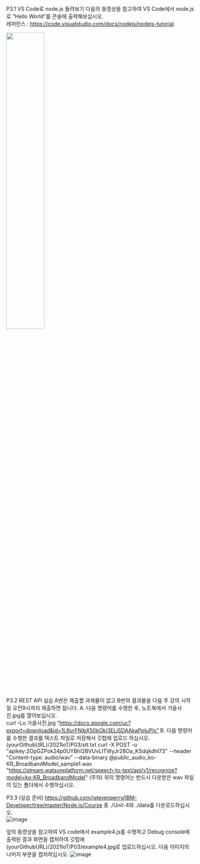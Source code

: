 P3.1 VS Code로 node.js 돌려보기
다음의 동영상을 참고하여 VS Code에서 node.js로 “Hello World”를 콘솔에 출력해보십시오.  
레퍼런스 : https://code.visualstudio.com/docs/nodejs/nodejs-tutorial

<img src="https://user-images.githubusercontent.com/39229461/136688171-30a3af96-efa6-43c3-8474-8ff83731934b.png"  width="45%" height="45%">

P3.2 REST API 실습
A번은 제출할 과제물이 없고 B번의 결과물을 다음 주 강의 시작일 오전9시까지  제출하면 됩니다.
A. 다음 명령어를 수행한 후, 노트북에서 가을사진.jpg를 열어보십시오.<br>
curl -Lo 가을사진.jpg  “https://docs.google.com/uc?export=download&id=1L6urFNjbX50kOkj3ELjSDAAkaPpIuPIs”
B. 다음 명령어를 수행한 결과를 텍스트 파일로 저장해서 깃헙에 업로드 하십시오.
(yourGithubURL)/2021IoT/P03/stt.txt 
curl -X POST -u "apikey:2OpGZPok24p0UYBhI2BVUvLITWyJr28Oa_KSdqkdhI73" --header "Content-type: audio/wav"  --data-binary @public_audio_ko-KR_BroadbandModel_sample1.wav "https://stream.watsonplatform.net/speech-to-text/api/v1/recognize?model=ko-KR_BroadbandModel"
(주의) 위의 명령어는 반드시 다운받은 wav 파일이 있는 폴더에서 수행하십시오.

P3.3
(실습 준비) https://github.com/jstevenperry/IBM-Developer/tree/master/Node.js/Course 중 ./Unit-4와 ./data를 다운로드하십시오. <br>
![image](https://user-images.githubusercontent.com/39229461/136689604-31a0eb15-cb72-4caf-a762-52f1cb713919.png)

앞의 동영상을 참고하여 VS code에서 example4.js를 수행하고 Debug console에 출력된 결과 화면을 캡처하여 깃헙에 (yourGithubURL)/2021IoT/P03/example4.jpg로 업로드하십시오. 
다음 이미지의 나머지 부분을 캡처하십시오.
![image](https://user-images.githubusercontent.com/39229461/136689597-08d85e4d-2a33-42ef-aec1-4ba540af4e9e.png)
